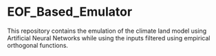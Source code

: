 # EOF_Based_Emulator
This repository contains the emulation of the climate land model using Artificial Neural Networks while using the inputs filtered using empirical orthogonal functions. 
